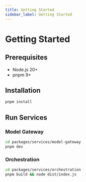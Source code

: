 ```yaml
---
title: Getting Started
sidebar_label: Getting Started
---
```


# Getting Started

## Prerequisites

- Node.js 20+
- pnpm 9+

## Installation

```bash
pnpm install
```

## Run Services

### Model Gateway
```bash
cd packages/services/model-gateway
pnpm dev
```

### Orchestration
```bash
cd packages/services/orchestration
pnpm build && node dist/index.js

```
